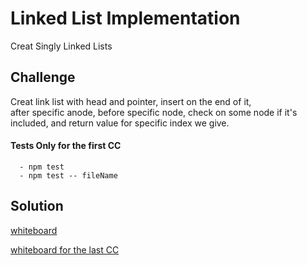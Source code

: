 #  Linked List Implementation
 Creat Singly Linked Lists

## Challenge
Creat link list with head and pointer, insert on the end of it, after specific anode, before specific node, check on some node if it's included, and return value for specific index we give.


#### Tests Only for the first CC

      - npm test
      - npm test -- fileName
       
## Solution

[whiteboard](https://github.com/Balqees-401-advanced-javascript/data-structures-and-algorithms/blob/master/assets/linkedList.png)

[whiteboard for the last CC]()
